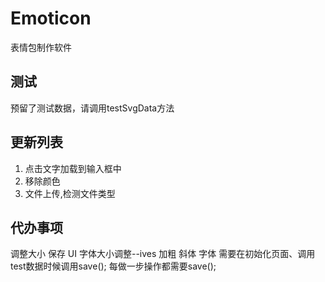 # Emoticon
表情包制作软件  

## 测试
预留了测试数据，请调用testSvgData方法

## 更新列表
1. 点击文字加载到输入框中
2. 移除颜色
3. 文件上传,检测文件类型

## 代办事项
调整大小
保存
UI
字体大小调整--ives
加粗
斜体
字体
需要在初始化页面、调用test数据时候调用save();
每做一步操作都需要save();